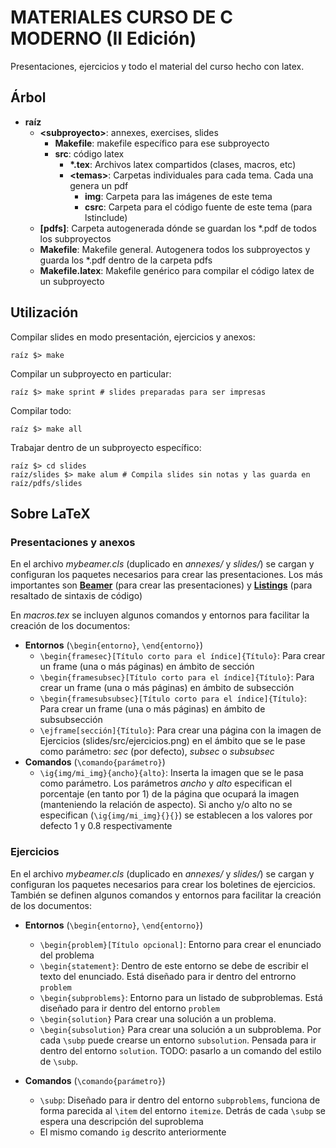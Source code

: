 # MATERIALES CURSO DE C MODERNO (II Edición)
Presentaciones, ejercicios y todo el material del curso hecho con latex.

## Árbol
* **raíz**
	* **\<subproyecto\>**: annexes, exercises, slides
		* **Makefile**: makefile específico para ese subproyecto
		* **src**: código latex
			* **\*.tex**: Archivos latex compartidos (clases, macros, etc)
			* **\<temas\>**: Carpetas individuales para cada tema.  Cada una genera un pdf
				* **img**: Carpeta para las imágenes de este tema
				* **csrc**: Carpeta para el código fuente de este tema (para lstinclude)
	* **[pdfs]**: Carpeta autogenerada dónde se guardan los *.pdf de todos los subproyectos
	* **Makefile**: Makefile general. Autogenera todos los subproyectos y guarda los *.pdf dentro de la carpeta pdfs
	* **Makefile.latex**: Makefile genérico para compilar el código latex de un subproyecto

## Utilización
Compilar slides en modo presentación, ejercicios y anexos:

	raíz $> make

Compilar un subproyecto en particular:

	raíz $> make sprint # slides preparadas para ser impresas

Compilar todo:

	raíz $> make all

Trabajar dentro de un subproyecto específico:

	raíz $> cd slides
	raíz/slides $> make alum # Compila slides sin notas y las guarda en raíz/pdfs/slides

## Sobre LaTeX
### Presentaciones y anexos
En el archivo _mybeamer.cls_ (duplicado en _annexes/_ y _slides/_) se cargan y
configuran los paquetes necesarios para crear las presentaciones. Los más
importantes son
**[Beamer](http://ctan.org/pkg/beamer)** (para crear las presentaciones) y
**[Listings](http://ctan.org/pkg/listings)** (para resaltado de sintaxis de
código)

En _macros.tex_ se incluyen algunos comandos y entornos para facilitar la
creación de los documentos:

* **Entornos** (`\begin{entorno}`, `\end{entorno}`)
	* `\begin{framesec}[Título corto para el índice]{Título}`: Para crear
	  un frame (una o más páginas) en ámbito de sección
	* `\begin{framesubsec}[Título corto para el índice]{Título}`: Para crear
	  un frame (una o más páginas) en ámbito de subsección
	* `\begin{framesubsubsec}[Título corto para el índice]{Título}`: Para
	  crear un frame (una o más páginas) en ámbito de subsubsección
	* `\ejframe[sección]{Título}`: Para crear una página con
	  la imagen de Ejercicios (slides/src/ejercicios.png) en el ámbito que
	  se le pase como parámetro: _sec_ (por defecto), _subsec_ o _subsubsec_
* **Comandos** (`\comando{parámetro}`)
	* `\ig{img/mi_img}{ancho}{alto}`: Inserta la imagen que se le pasa como
	  parámetro. Los parámetros _ancho_ y _alto_  especifican el porcentaje
	  (en tanto por 1) de la página que ocupará la imagen (manteniendo la
	  relación de aspecto). Si ancho y/o alto no se especifican
	  (`\ig{img/mi_img}{}{}`) se establecen a los valores por defecto 1 y
	  0.8 respectivamente

### Ejercicios
En el archivo _mybeamer.cls_ (duplicado en _annexes/_ y _slides/_) se cargan y
configuran los paquetes necesarios para crear los boletines de ejercicios.
También se definen algunos comandos y entornos para facilitar la creación de los
documentos:

* **Entornos** (`\begin{entorno}`, `\end{entorno}`)
	* `\begin{problem}[Título opcional]`: Entorno para crear el enunciado
	  del problema
	* `\begin{statement}`: Dentro de este entorno se debe de escribir el
	  texto del enunciado. Está diseñado para ir dentro del entrorno
	  `problem`
	* `\begin{subproblems}`: Entorno para un listado de subproblemas. Está
	  diseñado para ir dentro del entorno `problem`
	* `\begin{solution}` Para crear una solución a un problema.
	* `\begin{subsolution}` Para crear una solución a un subproblema. Por
	  cada `\subp` puede crearse un entorno `subsolution`. Pensada para ir
	  dentro del entorno `solution`. TODO: pasarlo a un comando del estilo
	  de `\subp`.

* **Comandos** (`\comando{parámetro}`)
	* `\subp`: Diseñado para ir dentro del entorno `subproblems`, funciona
	  de forma parecida al `\item` del entorno `itemize`. Detrás de cada
	  `\subp` se espera una descripción del suproblema
	* El mismo comando `ig` descrito anteriormente
